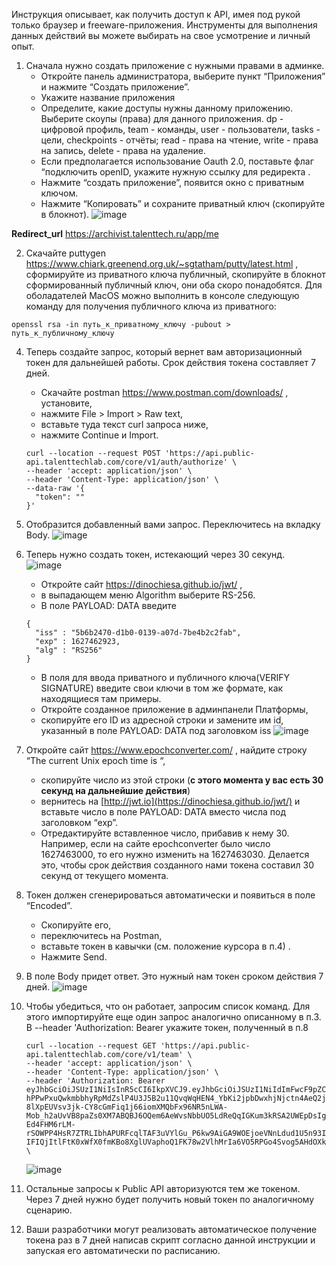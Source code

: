 Инструкция описывает, как получить доступ к API, имея под рукой только браузер и freeware-приложения. Инструменты для выполнения данных действий вы можете выбирать на свое усмотрение и личный опыт.

1. Сначала нужно создать приложение с нужными правами в админке. 
    *  Откройте панель администратора, выберите пункт “Приложения” и нажмите “Создать приложение”. 
    *  Укажите название приложения
    *  Определите, какие доступы нужны данному приложению. Выберите скоупы (права) для данного приложения. dp - цифровой профиль, team - команды, user - пользователи, tasks - цели, checkpoints - отчёты; read - права на чтение, write - права на запись, delete - права на удаление. 
    *  Если предполагается использование Oauth 2.0, поставьте флаг “подключить openID, укажите нужную ссылку для редиректа . 
    *  Нажмите “создать приложение”, появится окно с приватным ключом. 
    *  Нажмите “Копировать” и сохраните приватный ключ (скопируйте в блокнот).
    ![image](https://user-images.githubusercontent.com/48784397/193005985-0c7cc3cb-5c1d-4049-8bfd-8d204ed95082.png)

**Redirect_url** https://archivist.talenttech.ru/app/me

2. Скачайте puttygen https://www.chiark.greenend.org.uk/~sgtatham/putty/latest.html  , сформируйте из приватного ключа публичный, скопируйте в блокнот сформированный публичный ключ, они оба скоро понадобятся.
Для оболадателей MacOS можно выполнить в консоле следующую команду для получения публичного ключа из приватного: 
```
openssl rsa -in путь_к_приватному_ключу -pubout > путь_к_публичному_ключу
```
4. Теперь создайте запрос, который вернет вам авторизационный токен для дальнейшей работы. Срок действия токена составляет 7 дней.
    *  Скачайте postman https://www.postman.com/downloads/ , установите, 
    *  нажмите File > Import > Raw text, 
    *  вставьте туда текст curl запроса ниже, 
    *  нажмите Continue и Import. 
      ```
      curl --location --request POST 'https://api.public-api.talenttechlab.com/core/v1/auth/authorize' \
      --header 'accept: application/json' \
      --header 'Content-Type: application/json' \
      --data-raw '{
        "token": ""
      }'
      ```
4. Отобразится добавленный вами запрос. Переключитесь на вкладку Body.
![image](https://user-images.githubusercontent.com/48784397/193006588-a5a71d4e-4b66-486a-beec-4e4a5ea744f3.png)
5. Теперь нужно создать токен, истекающий через 30 секунд.  
![image](https://user-images.githubusercontent.com/48784397/193007223-5a9c57fe-d435-4deb-9117-ac12497b847f.png)
    *  Откройте сайт https://dinochiesa.github.io/jwt/  ,  
    *  в выпадающем меню Algorithm выберите RS-256. 
    *  В поле PAYLOAD: DATA введите 
      ```
      {
        "iss" : "5b6b2470-d1b0-0139-a07d-7be4b2c2fab",
        "exp" : 1627462923,
        "alg" : "RS256"
      }
      ```
    *  В поля для ввода приватного и публичного ключа(VERIFY SIGNATURE) введите свои ключи в том же формате, как находящиеся там примеры.
    *  Откройте созданное приложение в админпанели Платформы, 
    *  скопируйте его ID из адресной строки и замените им id, указанный в поле PAYLOAD: DATA под заголовком iss
    ![image](https://user-images.githubusercontent.com/48784397/193007326-885ce4f8-cfd4-4cc9-9dd7-5b5ea1aac708.png)
    
6. Откройте сайт https://www.epochconverter.com/ , найдите строку “The current Unix epoch time is “, 
    *  скопируйте число из этой строки (**с этого момента у вас есть 30 секунд на дальнейшие действия**)
    *  вернитесь на [http://jwt.io](https://dinochiesa.github.io/jwt/)  и вставьте число в поле PAYLOAD: DATA вместо числа под заголовком “exp”. 
    *  Отредактируйте вставленное число, прибавив к нему 30. Например, если на сайте epochconverter было число 1627463000, то его нужно изменить на 1627463030. Делается это, чтобы срок действия созданного нами токена составил 30 секунд от текущего момента. 
7. Токен должен сгенерироваться автоматически и появиться в поле “Encoded”. 
    *  Скопируйте его, 
    *  переключитесь на Postman, 
    *  вставьте токен в кавычки (см. положение курсора в п.4) . 
    *  Нажмите Send.
8. В поле Body придет ответ. Это нужный нам токен сроком действия 7 дней. 
![image](https://user-images.githubusercontent.com/48784397/193007577-14ee78c4-b59b-4d66-95f3-ce364f909302.png)
9. Чтобы убедиться, что он работает, запросим список команд. Для этого импортируйте еще один запрос аналогично описанному в п.3. В --header 'Authorization: Bearer укажите токен, полученный в п.8
    ```
    curl --location --request GET 'https://api.public-api.talenttechlab.com/core/v1/team' \
    --header 'accept: application/json' \
    --header 'Content-Type: application/json' \
    --header 'Authorization: Bearer eyJhbGciOiJSUzI1NiIsInR5cCI6IkpXVCJ9.eyJhbGciOiJSUzI1NiIdImFwcF9pZCI6ImUyOWY4MGMwLThhMTMtNDEwNC04ODE5LTdlNDRkMmNiZjBlOSIsImV4cCI6MTY1NzI4NzU0MCwiaXNzIjoiZTk4NGFhYjAtMjZkNy00NzkyLWFkMmItZWViYzM1N2U3ODcxIn0.mDnmLZLttwUdSo0El3UnQrfTmhdWPemwWupl1_C5t_0IoBAPCU760Ek53eXoo9_hsywVdJ8lcycVOIsQOw6LcujhneZni0zfbDMDyxAoQbMYAjUlXiq8bL42-hPPwPxuQwkmbbhyRpMdZslP4U3J5B2u11QvqWqHEN4_YbKi2jpbDwxhjNjctn4AeQ2jBfs2daWBV68RyJTJQzZ8d5XqTitOLYSssKdl-8lXpEUVsv3jk-CY8cGmFiq1j66iomXMQbFx96NR5nLWA-Mob_h2aUvVB8paZs0XM7ABQBJ6OQem6AeWvsNbbUO5LdReQqIGKum3kRSA2UWEpDsIgrLNs-Ed4FHM6rLM-rSOWPP4HsR7ZTRLIbhAPURFcqlTAF3uVYlGu_P6kw9AiGA9WOEjoeVNnLdud1U5n93IVGJBEELtGFkv8awJkjZQpiHOTJO2Q4Yqc3JSYqga4UzygVv8s8_UxuR3xROhgMNEUODbx2601DcoaPF8ind_aPKW2zZiON8beUmxA6x-IFIQjItlFtK0xWfX0fmKBo8XglUVaphoQ1FK78w2VlhMrIa6VO5RPGo4Svog5AHdOXk08eMSrBehuqYiHwgN7M9VmeOMYtZAbEhiTNqzU_5sOiTFOquvDPekEdXHQ3wcmQ9ox2LztRazw_8Aq3p3gsNqCvvqUus' \ 
    ```
    ![image](https://user-images.githubusercontent.com/48784397/193007813-5f5fa3b4-adf7-450a-89af-be352fca64b7.png)
10. Остальные запросы к Public API авторизуются тем же токеном. Через 7 дней нужно будет получить новый токен по аналогичному сценарию.
11. Ваши разработчики могут реализовать автоматическое получение токена раз в 7 дней написав скрипт согласно данной инструкции и запуская его автоматически по расписанию.
